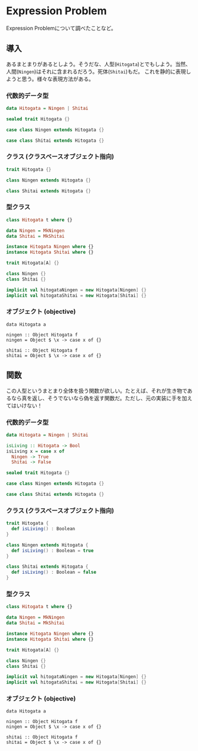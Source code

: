 # Expression Problem

Expression Problemについて調べたことなど。

## 導入

あるまとまりがあるとしよう。そうだな、人型(`Hitogata`)とでもしよう。当然、人間(`Ningen`)はそれに含まれるだろう。死体(`Shitai`)もだ。
これを静的に表現しようと思う。様々な表現方法がある。

### 代数的データ型

```haskell
data Hitogata = Ningen | Shitai
```

```scala
sealed trait Hitogata {}

case class Ningen extends Hitogata {}

case class Shitai extends Hitogata {}
```

### クラス (クラスベースオブジェクト指向)

```scala
trait Hitogata {}

class Ningen extends Hitogata {}

class Shitai extends Hitogata {}
```

### 型クラス

```haskell
class Hitogata t where {}

data Ningen = MkNingen
data Shitai = MkShitai

instance Hitogata Ningen where {}
instance Hitogata Shitai where {}
```

```scala
trait Hitogata[A] {}

class Ningen {}
class Shitai {}

implicit val hitogataNingen = new Hitogata[Ningen] {}
implicit val hitogataShitai = new Hitogata[Shitai] {}
```

### オブジェクト (objective)

```
data Hitogata a

ningen :: Object Hitogata f
ningen = Object $ \x -> case x of {}

shitai :: Object Hitogata f
shitai = Object $ \x -> case x of {}
```

## 関数

この人型というまとまり全体を扱う関数が欲しい。たとえば、それが生き物であるなら真を返し、そうでないなら偽を返す関数だ。ただし、元の実装に手を加えてはいけない！

### 代数的データ型

```haskell
data Hitogata = Ningen | Shitai

isLiving :: Hitogata -> Bool
isLiving x = case x of
  Ningen -> True
  Shitai -> False
```

```scala
sealed trait Hitogata {}

case class Ningen extends Hitogata {}

case class Shitai extends Hitogata {}
```

### クラス (クラスベースオブジェクト指向)

```scala
trait Hitogata {
  def isLiving() : Boolean
}

class Ningen extends Hitogata {
  def isLiving() : Boolean = true
}

class Shitai extends Hitogata {
  def isLiving() : Boolean = false
}
```

### 型クラス

```haskell
class Hitogata t where {}

data Ningen = MkNingen
data Shitai = MkShitai

instance Hitogata Ningen where {}
instance Hitogata Shitai where {}
```

```scala
trait Hitogata[A] {}

class Ningen {}
class Shitai {}

implicit val hitogataNingen = new Hitogata[Ningen] {}
implicit val hitogataShitai = new Hitogata[Shitai] {}
```

### オブジェクト (objective)

```
data Hitogata a

ningen :: Object Hitogata f
ningen = Object $ \x -> case x of {}

shitai :: Object Hitogata f
shitai = Object $ \x -> case x of {}
```
